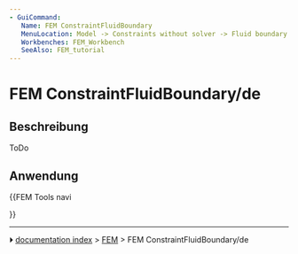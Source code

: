 ```yaml
---
- GuiCommand:
   Name: FEM ConstraintFluidBoundary
   MenuLocation: Model -> Constraints without solver -> Fluid boundary condition
   Workbenches: FEM_Workbench
   SeeAlso: FEM_tutorial
---
```


# FEM ConstraintFluidBoundary/de

## Beschreibung

ToDo

## Anwendung





{{FEM Tools navi

}}



---
⏵ [documentation index](../README.md) > [FEM](Category_FEM.md) > FEM ConstraintFluidBoundary/de
